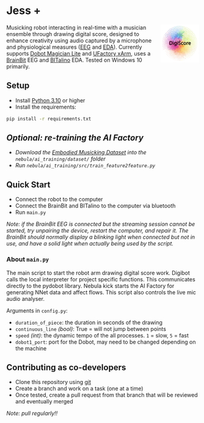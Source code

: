 # Jess +

[<img align="right" width="100" height="100" src="digiscore.png">](https://digiscore.github.io/)

Musicking robot interacting in real-time with a musician ensemble through drawing digital score, designed to enhance creativity using audio captured by a microphone and physiological measures ([EEG](https://en.wikipedia.org/wiki/Electroencephalography) and [EDA](https://en.wikipedia.org/wiki/Electrodermal_activity)). Currently supports [Dobot Magician Lite](https://www.dobot-robots.com/products/education/magician-lite.html) and [UFactory xArm](https://www.ufactory.cc/xarm-collaborative-robot), uses a [BrainBit](https://brainbit.com/) EEG and [BITalino](https://www.pluxbiosignals.com/collections/bitalino) EDA. Tested on Windows 10 primarily.


## Setup
- Install [Python 3.10](https://www.python.org/) or higher
- Install the requirements:
```bash
pip install -r requirements.txt
```


## *Optional: re-training the AI Factory*
- *Download the [Embodied Musicking Dataset](https://rdmc.nottingham.ac.uk/bitstream/handle/internal/10518/embodied_musicking_dataset-cleaned_complete.zip) into the `nebula/ai_training/dataset/` folder*
- *Run `nebula/ai_training/src/train_feature2feature.py`*


## Quick Start
- Connect the robot to the computer
- Connect the BrainBit and BITalino to the computer via bluetooth
- Run `main.py`

*Note: if the BrainBit EEG is connected but the streaming session cannot be started, try unpairing the device, restart the computer, and repair it. The BrainBit should normally display a blinking light when connected but not in use, and have a solid light when actually being used by the script.*

### About `main.py`
The main script to start the robot arm drawing digital score work.
Digibot calls the local interpreter for project specific functions.
This communicates directly to the pydobot library.
Nebula kick starts the AI Factory for generating NNet data and affect flows.
This script also controls the live mic audio analyser.

Arguments in `config.py`:
- `duration_of_piece`: the duration in seconds of the drawing      
- `continuous_line` *(bool)*: True = will not jump between points
- `speed` *(int)*: the dynamic tempo of the all processes. `1` = slow, `5` = fast
- `dobot1_port`: port for the Dobot, may need to be changed depending on the machine


## Contributing as co-developers

- Clone this repository using [git](https://git-scm.com/)
- Create a branch and work on a task (one at a time)
- Once tested, create a pull request from that branch that will be reviewed and eventually merged

*Note: pull regularly!!*
